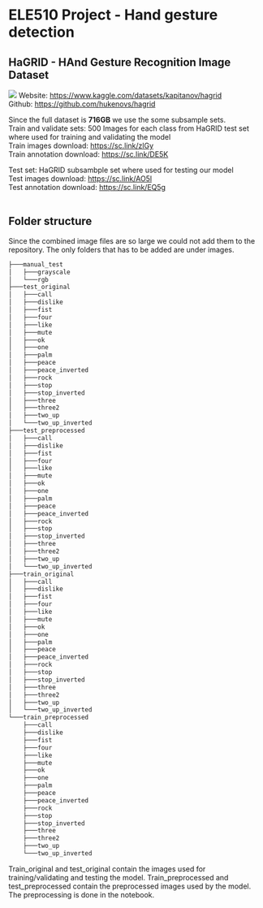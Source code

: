 # ELE510 Project - Hand gesture detection

## HaGRID - HAnd Gesture Recognition Image Dataset
![](https://github.com/hukenovs/hagrid/blob/master/images/hagrid.jpg?raw=true)
Website: https://www.kaggle.com/datasets/kapitanov/hagrid <br />
Github: https://github.com/hukenovs/hagrid <br />

Since the full dataset is **716GB** we use the some subsample sets. <br />
Train and validate sets: 500 Images for each class from HaGRID test set where used for training and validating the model <br />
Train images download: https://sc.link/zlGy <br />
Train annotation download: https://sc.link/DE5K <br />

Test set: HaGRID subsambple set where used for testing our model <br />
Test images download: https://sc.link/AO5l <br />
Test annotation download: https://sc.link/EQ5g <br />
<br />

## Folder structure
Since the combined image files are so large we could not add them to the repository. The only folders that has to be added are under images. <br />
```bash
├───manual_test
│   ├───grayscale
│   └───rgb
├───test_original
│   ├───call
│   ├───dislike
│   ├───fist
│   ├───four
│   ├───like
│   ├───mute
│   ├───ok
│   ├───one
│   ├───palm
│   ├───peace
│   ├───peace_inverted
│   ├───rock
│   ├───stop
│   ├───stop_inverted
│   ├───three
│   ├───three2
│   ├───two_up
│   └───two_up_inverted
├───test_preprocessed
│   ├───call
│   ├───dislike
│   ├───fist
│   ├───four
│   ├───like
│   ├───mute
│   ├───ok
│   ├───one
│   ├───palm
│   ├───peace
│   ├───peace_inverted
│   ├───rock
│   ├───stop
│   ├───stop_inverted
│   ├───three
│   ├───three2
│   ├───two_up
│   └───two_up_inverted
├───train_original
│   ├───call
│   ├───dislike
│   ├───fist
│   ├───four
│   ├───like
│   ├───mute
│   ├───ok
│   ├───one
│   ├───palm
│   ├───peace
│   ├───peace_inverted
│   ├───rock
│   ├───stop
│   ├───stop_inverted
│   ├───three
│   ├───three2
│   ├───two_up
│   └───two_up_inverted
└───train_preprocessed
    ├───call
    ├───dislike
    ├───fist
    ├───four
    ├───like
    ├───mute
    ├───ok
    ├───one
    ├───palm
    ├───peace
    ├───peace_inverted
    ├───rock
    ├───stop
    ├───stop_inverted
    ├───three
    ├───three2
    ├───two_up
    └───two_up_inverted
```
Train_original and test_original contain the images used for training/validating and testing the model. Train_preprocessed and test_preprocessed contain the preprocessed images used by the model. The preprocessing is done in the notebook.
